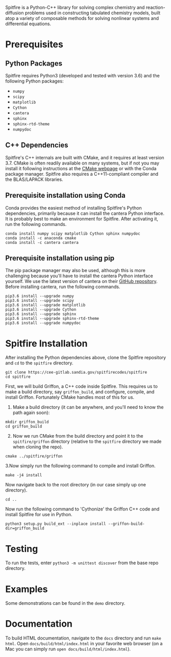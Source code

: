 Spitfire is a Python-C++ library for solving complex chemistry and reaction-diffusion problems used in constructing tabulated chemistry models, built atop a variety of composable methods for solving nonlinear systems and differential equations.

# Prerequisites

## Python Packages
Spitfire requires Python3 (developed and tested with version 3.6) and the following Python packages:
- `numpy`
- `scipy`
- `matplotlib`
- `Cython`
- `cantera`
- `sphinx`
- `sphinx-rtd-theme`
- `numpydoc`

## C++ Dependencies
Spitfire's C++ internals are built with CMake, and it requires at least version 3.7.
CMake is often readily available on many systems, but if not you may install it following instructions at the [CMake webpage](https://cmake.org/) or with the Conda package manager.
Spitfire also requires a C++11-compliant compiler and the BLAS/LAPACK libraries.

## Prerequisite installation using Conda
Conda provides the easiest method of installing Spitfire's Python dependencies, primarily because it can install the cantera Python interface.
It is probably best to make an environment for Spitfire.
After activating it, run the following commands.
```
conda install numpy scipy matplotlib Cython sphinx numpydoc
conda install -c anaconda cmake
conda install -c cantera cantera
```

## Prerequisite installation using pip
The pip package manager may also be used, although this is more challenging because you'll have to install the cantera Python interface yourself.
We use the latest version of cantera on their [GitHub repository](https://github.com/Cantera/cantera).
Before installing cantera, run the following commands.
```
pip3.6 install --upgrade numpy
pip3.6 install --upgrade scipy
pip3.6 install --upgrade matplotlib
pip3.6 install --upgrade Cython
pip3.6 install --upgrade sphinx
pip3.6 install --upgrade sphinx-rtd-theme
pip3.6 install --upgrade numpydoc
```

# Spitfire Installation
After installing the Python dependencies above, clone the Spitfire repository and `cd` to the `spitfire` directory.
```
git clone https://cee-gitlab.sandia.gov/spitfirecodes/spitfire
cd spitfire
```

First, we will build Griffon, a C++ code inside Spitfire.
This requires us to make a build directory, say `griffon_build`, and configure, compile, and install Griffon.
Fortunately CMake handles most of this for us.

1. Make a build directory (it can be anywhere, and you'll need to know the path again soon):
```
mkdir griffon_build
cd griffon_build
```

2. Now we run CMake from the build directory and point it to the `spitfire/griffon` directory (relative to the `spitfire` directory we made when cloning the repo).
```
cmake ../spitfire/griffon
```

3.Now simply run the following command to compile and install Griffon.
```
make -j4 install
```

Now navigate back to the root directory (in our case simply up one directory).
```
cd ..
```

Now run the following command to 'Cythonize' the Griffon C++ code and install Spitfire for use in Python.
```
python3 setup.py build_ext --inplace install --griffon-build-dir=griffon_build
```

# Testing
To run the tests, enter `python3 -m unittest discover` from the base repo directory.

# Examples
Some demonstrations can be found in the `demo` directory.

# Documentation
To build HTML documentation, navigate to the `docs` directory and run `make html`.
Open `docs/build/html/index.html` in your favorite web browser (on a Mac you can simply run `open docs/build/html/index.html`).
